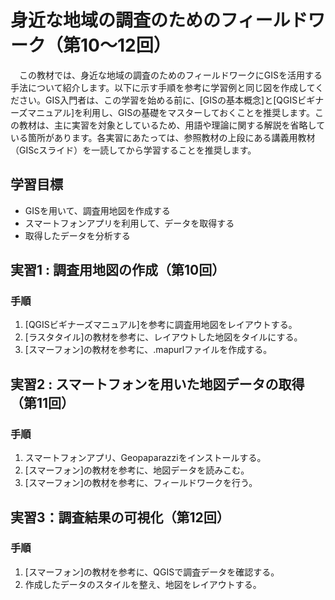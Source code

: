 # 身近な地域の調査のためのフィールドワーク（第10～12回）
　この教材では、身近な地域の調査のためのフィールドワークにGISを活用する手法について紹介します。以下に示す手順を参考に学習例と同じ図を作成してください。GIS入門者は、この学習を始める前に、[GISの基本概念]と[QGISビギナーズマニュアル]を利用し、GISの基礎をマスターしておくことを推奨します。この教材は、主に実習を対象としているため、用語や理論に関する解説を省略している箇所があります。各実習にあたっては、参照教材の上段にある講義用教材（GIScスライド）を一読してから学習することを推奨します。

## 学習目標
- GISを用いて、調査用地図を作成する
- スマートフォンアプリを利用して、データを取得する
- 取得したデータを分析する

## 実習1 : 調査用地図の作成（第10回）

### 手順
1. [QGISビギナーズマニュアル]を参考に調査用地図をレイアウトする。
2. [ラスタタイル]の教材を参考に、レイアウトした地図をタイルにする。
3. [スマーフォン]の教材を参考に、.mapurlファイルを作成する。

## 実習2 : スマートフォンを用いた地図データの取得（第11回）

### 手順
1. スマートフォンアプリ、Geopaparazziをインストールする。
2. [スマーフォン]の教材を参考に、地図データを読みこむ。
3. [スマーフォン]の教材を参考に、フィールドワークを行う。


## 実習3：調査結果の可視化（第12回）

### 手順
1. [スマーフォン]の教材を参考に、QGISで調査データを確認する。
2. 作成したデータのスタイルを整え、地図をレイアウトする。
